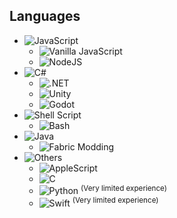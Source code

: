 <picture>
	<source media="(prefers-color-scheme: dark)" srcset="https://frostbird347.bitbucket.io/db/IdpxRMLLZ6Z52zB3DD1i9rw3cgUe5sQZGgboC0rXqbC4FM8Q6o7kMlsrPsv9A0vN9cgqYZD9Xgsy4vOJ1bhwP1vQeKDY1XSAHjEX2qLfG5bjg2CDHydqGwCFiGat8/GithubProfile.svg">
	<source media="(prefers-color-scheme: light)" srcset="https://frostbird347.bitbucket.io/db/IdpxRMLLZ6Z52zB3DD1i9rw3cgUe5sQZGgboC0rXqbC4FM8Q6o7kMlsrPsv9A0vN9cgqYZD9Xgsy4vOJ1bhwP1vQeKDY1XSAHjEX2qLfG5bjg2CDHydqGwCFiGat8/GithubProfileLight.svg">
	<img/>
</picture>

## Languages

 - ![JavaScript](https://img.shields.io/badge/JavaScript-F7DF1E?style=for-the-badge&logo=JavaScript&logoColor=black)
	 - ![Vanilla JavaScript](https://img.shields.io/badge/Vanilla_JavaScript-F7DF1E?style=flat&logo=JavaScript&logoColor=black)
	 - ![NodeJS](https://img.shields.io/badge/Node.js-43853D?style=flat&logo=node.js&logoColor=white)
 - ![C#](https://img.shields.io/badge/C%23-239120?style=for-the-badge&logo=c-sharp&logoColor=white)
	 - ![.NET](https://img.shields.io/badge/.NET-5C2D91?style=flat&logo=.net&logoColor=white)
	 - ![Unity](https://img.shields.io/badge/Unity-FFFFFF.svg?style=flat&logo=Unity&logoColor=black)
	 - ![Godot](https://img.shields.io/badge/Godot-478CBF.svg?style=flat&logo=Godot%20Engine&logoColor=white)
 - ![Shell Script](https://img.shields.io/badge/Shell_Script-121011?style=for-the-badge&logo=gnu-bash&logoColor=white)
 	 - ![Bash](https://img.shields.io/badge/Bash_3.2-121011?style=flat&logo=gnu-bash&logoColor=white)
 - ![Java](https://img.shields.io/badge/Java-FFFFFF?style=for-the-badge&logo=Java&logoColor=e86e11) <!-- Java is ridiculously protective of their logo, but I have still specified "Java" just incase this changes in the future -->
	 - ![Fabric Modding](https://img.shields.io/badge/Fabric_Modding-0d1117?style=flat&logo=data:image/png;base64,iVBORw0KGgoAAAANSUhEUgAAADQAAAA4AQMAAACIdEnTAAAABlBMVEVuAAfo6OiVyX3qAAAAAXRSTlMAQObYZgAAADVJREFUeAF9xQEBADAIArA1oH9LGvwJRIFBsGxtM010Wc0wJL0teht4TovYroYYqk6TrWf4AcwDR0HLfZR2AAAAAElFTkSuQmCC)
 - ![Others](https://img.shields.io/badge/Others-75C1FF?style=for-the-badge)
 	 - ![AppleScript](https://img.shields.io/badge/AppleScript-323232?style=flat&logo=apple&logoColor=white)
     - ![C](https://img.shields.io/badge/C-A8B9CC.svg?style=flat&logo=C&logoColor=black)
     - ![Python](https://img.shields.io/badge/Python-3776AB.svg?style=flat&logo=Python&logoColor=white) <sup>(Very limited experience)</sup>
     - ![Swift](https://img.shields.io/badge/Swift-F05138.svg?style=flat&logo=Swift&logoColor=white) <sup>(Very limited experience)</sup>
